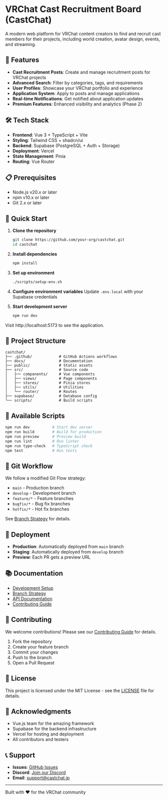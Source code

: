 # VRChat Cast Recruitment Board (CastChat)

A modern web platform for VRChat content creators to find and recruit cast members for their projects, including world creation, avatar design, events, and streaming.

## 🚀 Features

- **Cast Recruitment Posts**: Create and manage recruitment posts for VRChat projects
- **Advanced Search**: Filter by categories, tags, and requirements
- **User Profiles**: Showcase your VRChat portfolio and experience
- **Application System**: Apply to posts and manage applications
- **Real-time Notifications**: Get notified about application updates
- **Premium Features**: Enhanced visibility and analytics (Phase 2)

## 🛠️ Tech Stack

- **Frontend**: Vue 3 + TypeScript + Vite
- **Styling**: Tailwind CSS + shadcn/ui
- **Backend**: Supabase (PostgreSQL + Auth + Storage)
- **Deployment**: Vercel
- **State Management**: Pinia
- **Routing**: Vue Router

## 📋 Prerequisites

- Node.js v20.x or later
- npm v10.x or later
- Git 2.x or later

## 🚀 Quick Start

1. **Clone the repository**
   ```bash
   git clone https://github.com/your-org/castchat.git
   cd castchat
   ```

2. **Install dependencies**
   ```bash
   npm install
   ```

3. **Set up environment**
   ```bash
   ./scripts/setup-env.sh
   ```

4. **Configure environment variables**
   Update `.env.local` with your Supabase credentials

5. **Start development server**
   ```bash
   npm run dev
   ```

Visit http://localhost:5173 to see the application.

## 📁 Project Structure

```
castchat/
├── .github/            # GitHub Actions workflows
├── docs/               # Documentation
├── public/             # Static assets
├── src/                # Source code
│   ├── components/     # Vue components
│   ├── views/          # Page components
│   ├── stores/         # Pinia stores
│   ├── utils/          # Utilities
│   └── router/         # Routes
├── supabase/           # Database config
└── scripts/            # Build scripts
```

## 🔧 Available Scripts

```bash
npm run dev          # Start dev server
npm run build        # Build for production
npm run preview      # Preview build
npm run lint         # Run linter
npm run type-check   # TypeScript check
npm test             # Run tests
```

## 🌿 Git Workflow

We follow a modified Git Flow strategy:

- `main` - Production branch
- `develop` - Development branch
- `feature/*` - Feature branches
- `bugfix/*` - Bug fix branches
- `hotfix/*` - Hot fix branches

See [Branch Strategy](./docs/branch-strategy.md) for details.

## 🚀 Deployment

- **Production**: Automatically deployed from `main` branch
- **Staging**: Automatically deployed from `develop` branch
- **Preview**: Each PR gets a preview URL

## 📚 Documentation

- [Development Setup](./docs/development-setup.md)
- [Branch Strategy](./docs/branch-strategy.md)
- [API Documentation](./docs/api.md)
- [Contributing Guide](./docs/contributing.md)

## 🤝 Contributing

We welcome contributions! Please see our [Contributing Guide](./docs/contributing.md) for details.

1. Fork the repository
2. Create your feature branch
3. Commit your changes
4. Push to the branch
5. Open a Pull Request

## 📄 License

This project is licensed under the MIT License - see the [LICENSE](LICENSE) file for details.

## 🙏 Acknowledgments

- Vue.js team for the amazing framework
- Supabase for the backend infrastructure
- Vercel for hosting and deployment
- All contributors and testers

## 📞 Support

- **Issues**: [GitHub Issues](https://github.com/your-org/castchat/issues)
- **Discord**: [Join our Discord](https://discord.gg/castchat)
- **Email**: support@castchat.jp

---

Built with ❤️ for the VRChat community

